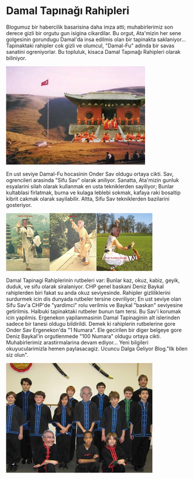 # Damal Tapınağı  Rahipleri


Blogumuz bir habercilik basarisina daha imza atti; muhabirlerimiz son
derece gizli bir orgutu gun isigina cikardilar. Bu orgut, Ata'mizin
her sene golgesinin gorundugu Damal'da insa edilmis olan bir tapinakta
saklaniyor... Tapinaktaki rahipler cok gizli ve olumcul, "Damal-Fu"
adinda bir savas sanatini ogreniyorlar. Bu topluluk, kisaca Damal
Tapınağı Rahipleri olarak biliniyor.

![](damalshaolin2.jpg)

En ust seviye Damal-Fu hocasinin Onder Sav oldugu ortaya cikti. Sav,
ogrencileri arasinda "Sifu Sav" olarak aniliyor. Sanatta, Ata'mizin
gunluk esyalarini silah olarak kullanmak en usta tekniklerden
sayiliyor; Bunlar kultablasi firlatmak, burna ve kulaga leblebi
sokmak, kafaya raki bosaltip kibrit cakmak olarak sayilabilir. Altta,
Sifu Sav tekniklerden bazilarini gosteriyor.

![](sav-all.jpg)

Damal Tapinagi Rahiplerinin rutbeleri var: Bunlar kaz, okuz, kabiz,
geyik, duduk, ve sifu olarak siralaniyor. CHP genel baskani Deniz
Baykal rahiplerden biri fakat su anda okuz seviyesinde. Rahipler
gizliliklerini surdurmek icin dis dunyada rutbeler tersine cevriliyor;
En ust seviye olan Sifu Sav'a CHP'de "yardimci" rolu verilmis ve
Baykal "baskan" seviyesine getirilmis. Halbuki tapinaktaki rutbeler
bunun tam tersi. Bu Sav'i korumak icin yapilmis.  Ergenekon
yapilanmasinin Damal Tapinaginin alt islerinden sadece bir tanesi
oldugu bildirildi. Demek ki rahiplerin rutbelerine gore Onder Sav
Ergenekon'da "1 Numara". Ele gecirilen bir diger belgeye gore Deniz
Baykal'in orgutlenmede "100 Numara" oldugu ortaya cikti.
Muhabirlerimiz arastirmalarina devam ediyor... Yeni bilgileri
okuyucularimizla hemen paylasacagiz.  Ucuncu Dalga Geliyor Blog."Ilk
bilen siz olun".

![](sav-NsaKidsKungFu02.jpg)
